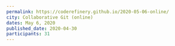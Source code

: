 ```yaml
---
permalink: https://coderefinery.github.io/2020-05-06-online/
city: Collaborative Git (online)
dates: May 6, 2020
published_date: 2020-04-30
participants: 31
---
```


